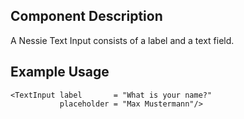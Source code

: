 Component Description
---------------------

A Nessie Text Input consists of a label and a text field.


Example Usage
-------------

    <TextInput label       = "What is your name?"
               placeholder = "Max Mustermann"/>
